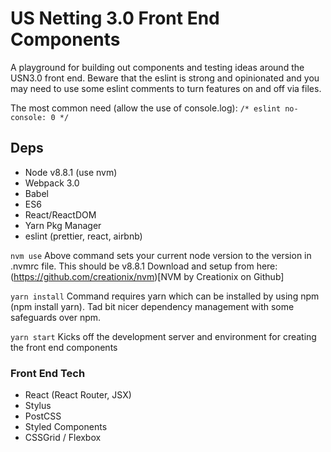 # US Netting 3.0 Front End Components

A playground for building out components and testing ideas around the USN3.0 front end. Beware that the eslint is strong and opinionated and you may need to use some eslint comments to turn features on and off via files. 

The most common need (allow the use of console.log):
``` /* eslint no-console: 0 */ ```



## Deps
- Node v8.8.1 (use nvm)
- Webpack 3.0
- Babel
- ES6
- React/ReactDOM
- Yarn Pkg Manager
- eslint (prettier, react, airbnb)

```nvm use``` 
Above command sets your current node version to the version in .nvmrc file. This should be v8.8.1
Download and setup from here: (https://github.com/creationix/nvm)[NVM by Creationix on Github]

```yarn install```
Command requires yarn which can be installed by using npm (npm install yarn). Tad bit nicer dependency management with some safeguards over npm.

```yarn start```
Kicks off the development server and environment for creating the front end components 

### Front End Tech
- React (React Router, JSX)
- Stylus
- PostCSS
- Styled Components
- CSSGrid / Flexbox


